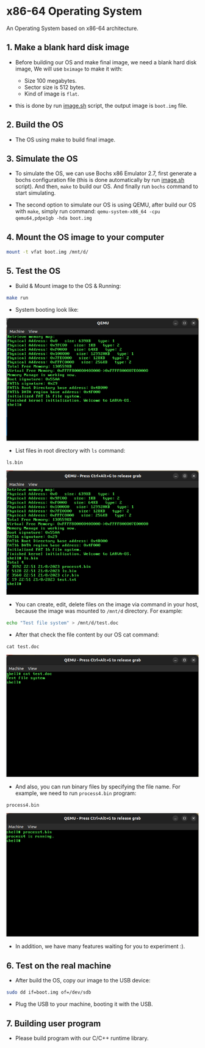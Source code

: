 # x86-64 Operating System

An Operating System based on x86-64 architecture.

## 1. Make a blank hard disk image

- Before building our OS and make final image, we need a blank hard disk image, We will use `bximage` to make it with:
  - Size 100 megabytes.
  - Sector size is 512 bytes.
  - Kind of image is `flat`.

- this is done by run [image.sh](image.sh) script, the output image is `boot.img` file.

## 2. Build the OS

- The OS using make to build final image.

## 3. Simulate the OS

- To simulate the OS, we can use Bochs x86 Emulator 2.7, first generate a bochs configuration file (this is done automatically by run [image.sh](image.sh) script). And then, `make` to build our OS. And finally run `bochs` command to start simulating.

- The second option to simulate our OS is using QEMU, after build our OS with `make`, simply run command: `qemu-system-x86_64 -cpu qemu64,pdpe1gb -hda boot.img`

## 4. Mount the OS image to your computer

```bash
mount -t vfat boot.img /mnt/d/
```

## 5. Test the OS

- Build & Mount image to the OS & Running:

```bash
make run
```

- System booting look like:

![image](resources/readme/booting.png)

- List files in root directory with `ls` command:

```shell
ls.bin
```

![image](resources/readme/ls.png)

- You can create, edit, delete files on the image via command in your host, because the image was mounted to `/mnt/d` directory. For example:

```bash
echo "Test file system" > /mnt/d/test.doc
```

- After that check the file content by our OS cat command:

```shell
cat test.doc
```

![image](resources/readme/cat.png)

- And also, you can run binary files by specifying the file name. For example, we need to run `process4.bin` program:

```shell
process4.bin
```

![image](resources/readme/run_bin.png)

- In addition, we have many features waiting for you to experiment :).

## 6. Test on the real machine

- After build the OS, copy our image to the USB device:

```bash
sudo dd if=boot.img of=/dev/sdb
```

- Plug the USB to your machine, booting it with the USB.

## 7. Building user program

- Please build program with our C/C++ runtime library.
